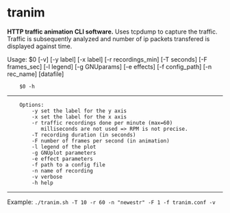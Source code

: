 # tranim
**HTTP traffic animation CLI software.**
Uses tcpdump to capture the traffic.
Traffic is subsequently analyzed and number of ip packets transfered is displayed against time.

Usage:  $0 [-v] [-y label] [-x label] [-r recordings_min] [-T seconds] [-F frames_sec] [-l legend] [-g GNUparams] [-e effects] [-f config_path] [-n rec_name] [datafile]

        $0 -h
___
        Options:      
	        -y set the label for the y axis
	        -x set the label for the x axis
	        -r traffic recordings done per minute (max=60) 
	           milliseconds are not used => RPM is not precise.
	        -T recording duration (in seconds)
	        -F number of frames per second (in animation)
	        -l legend of the plot
	        -g GNUplot parameters
	        -e effect parameters
	        -f path to a config file
	        -n name of recording
            -v verbose
            -h help
            
___

Example:
`./tranim.sh -T 10 -r 60 -n "newestr" -F 1 -f tranim.conf -v`
